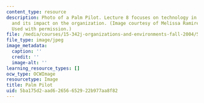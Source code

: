 ```yaml
---
content_type: resource
description: Photo of a Palm Pilot. Lecture 8 focuses on technology in the workplace,
  and its impact on the organization. (Image courtesy of Melissa Ramirez and stock.xchng.
  Used with permission.)
file: /media/courses/15-342j-organizations-and-environments-fall-2004/5ba175d2aad62656652922b977aa8f82_chp_palm_pilot.jpg
file_type: image/jpeg
image_metadata:
  caption: ''
  credit: ''
  image-alt: ''
learning_resource_types: []
ocw_type: OCWImage
resourcetype: Image
title: Palm Pilot
uid: 5ba175d2-aad6-2656-6529-22b977aa8f82
---
```

